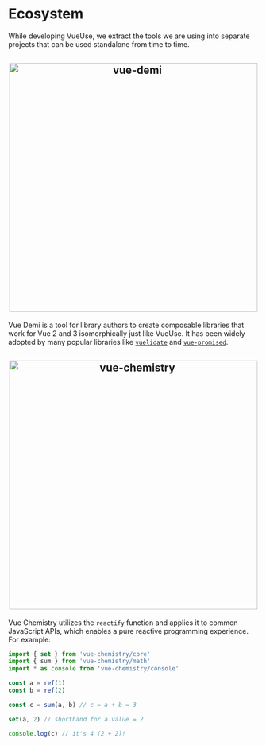 # Ecosystem

While developing VueUse, we extract the tools we are using into separate projects that can be used standalone from time to time.

<h2 align="center">
<a href="https://github.com/vueuse/vue-demi" target="_blank">
<img src="https://github.com/vueuse/vue-demi/raw/main/assets/banner.png" alt="vue-demi" width="500"/>
</a>
</h2>

Vue Demi is a tool for library authors to create composable libraries that work for Vue 2 and 3 isomorphically just like VueUse. It has been widely adopted by many popular libraries like [`vuelidate`](https://github.com/vuelidate/vuelidate) and [`vue-promised`](https://github.com/posva/vue-promised).

<h2 align="center">
<a href="https://github.com/vueuse/vue-chemistry" target="_blank">
<img src="https://github.com/vueuse/vue-chemistry/raw/main/res/hero.png" alt="vue-chemistry" width="500"/>
</a>
</h2>

Vue Chemistry utilizes the `reactify` function and applies it to common JavaScript APIs, which enables a pure reactive programming experience. For example:

```js
import { set } from 'vue-chemistry/core'
import { sum } from 'vue-chemistry/math'
import * as console from 'vue-chemistry/console'

const a = ref(1)
const b = ref(2)

const c = sum(a, b) // c = a + b = 3

set(a, 2) // shorthand for a.value = 2

console.log(c) // it's 4 (2 + 2)!
```
